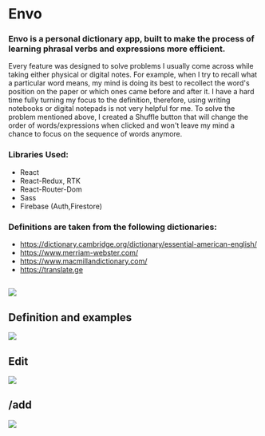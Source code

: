 # Envo

### Envo is a personal dictionary app, built to make the process of learning phrasal verbs and expressions more efficient.

Every feature was designed to solve problems I usually come across while taking either physical or digital notes. For example, when I try to recall what a particular word means, my mind is doing its best to recollect the word's position on the paper or which ones came before and after it. I have a hard time fully turning my focus to the definition, therefore, using writing notebooks or digital notepads is not very helpful for me. To solve the problem mentioned above, I created a Shuffle button that will change the order of words/expressions when clicked and won't leave my mind a chance to focus on the sequence of words anymore.

### Libraries Used:

-  React
-  React-Redux, RTK
-  React-Router-Dom
-  Sass
-  Firebase (Auth,Firestore)

### Definitions are taken from the following dictionaries:

-  https://dictionary.cambridge.org/dictionary/essential-american-english/
-  https://www.merriam-webster.com/
-  https://www.macmillandictionary.com/
-  https://translate.ge

##

![](https://firebasestorage.googleapis.com/v0/b/image-gallery-610ea.appspot.com/o/users%2FGeorge-VCXtOV23v8bv667J0SkSr8OiQmm2%2Fgallery%2Fenvoy.png?alt=media&token=67aa2e50-b418-4e57-a467-92139b4b516c)

## Definition and examples

![]([https://firebasestorage.googleapis.com/v0/b/image-gallery-610ea.appspot.com/o/users%2FGeorge-VCXtOV23v8bv667J0SkSr8OiQmm2%2Fgallery%2Fdefinition.png?alt=media&token=aea30a41-a092-4ba1-a321-b217b613bac1](https://firebasestorage.googleapis.com/v0/b/image-gallery-610ea.appspot.com/o/users%2FGeorge-VCXtOV23v8bv667J0SkSr8OiQmm2%2Fgallery%2FScreenshot%202022-11-15%20095348.png?alt=media&token=46822f7a-edf3-4dcc-b1e8-a29babb8fd17))
## Edit
![]([[https://firebasestorage.googleapis.com/v0/b/image-gallery-610ea.appspot.com/o/users%2FGeorge-VCXtOV23v8bv667J0SkSr8OiQmm2%2Fgallery%2Fdefinition.png?alt=media&token=aea30a41-a092-4ba1-a321-b217b613bac1](https://firebasestorage.googleapis.com/v0/b/image-gallery-610ea.appspot.com/o/users%2FGeorge-VCXtOV23v8bv667J0SkSr8OiQmm2%2Fgallery%2FScreenshot%202022-11-15%20095348.png?alt=media&token=46822f7a-edf3-4dcc-b1e8-a29babb8fd17)](https://firebasestorage.googleapis.com/v0/b/image-gallery-610ea.appspot.com/o/users%2FGeorge-VCXtOV23v8bv667J0SkSr8OiQmm2%2Fgallery%2FScreenshot%202022-11-15%20095414.png?alt=media&token=7141f9fc-d09d-4a75-91c4-264f9f71f45b))
## /add

![](https://firebasestorage.googleapis.com/v0/b/image-gallery-610ea.appspot.com/o/users%2FGeorge-VCXtOV23v8bv667J0SkSr8OiQmm2%2Fgallery%2Fadd.png?alt=media&token=628f8935-2617-457f-a9f4-504a2c681097)
